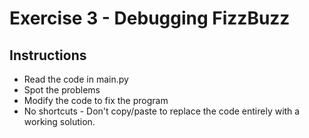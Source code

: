 # Exercise 3 - Debugging FizzBuzz

## Instructions
- Read the code in main.py
- Spot the problems
- Modify the code to fix the program
- No shortcuts - Don't copy/paste to replace the code entirely with a working solution.
